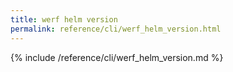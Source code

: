```yaml
---
title: werf helm version
permalink: reference/cli/werf_helm_version.html
---
```


{% include /reference/cli/werf_helm_version.md %}

